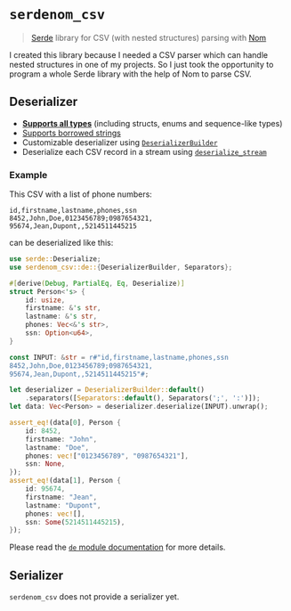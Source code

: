 # `serdenom_csv`
> [Serde](https://serde.rs/) library for CSV (with nested structures) parsing with [Nom](https://docs.rs/nom)

I created this library because I needed a CSV parser which can handle nested structures in one of my projects.
So I just took the opportunity to program a whole Serde library with the help of Nom to parse CSV.

## Deserializer
- [**Supports all types**](de#supported-types) (including structs, enums and sequence-like types)
- [Supports borrowed strings](de#borrowed-types)
- Customizable deserializer using [`DeserializerBuilder`](de::DeserializerBuilder)
- Deserialize each CSV record in a stream using [`deserialize_stream`](de::DeserializerBuilder::deserialize_stream)

### Example
This CSV with a list of phone numbers:
```csv
id,firstname,lastname,phones,ssn
8452,John,Doe,0123456789;0987654321,
95674,Jean,Dupont,,5214511445215
```
can be deserialized like this:
```rust
use serde::Deserialize;
use serdenom_csv::de::{DeserializerBuilder, Separators};

#[derive(Debug, PartialEq, Eq, Deserialize)]
struct Person<'s> {
    id: usize,
    firstname: &'s str,
    lastname: &'s str,
    phones: Vec<&'s str>,
    ssn: Option<u64>,
}

const INPUT: &str = r#"id,firstname,lastname,phones,ssn
8452,John,Doe,0123456789;0987654321,
95674,Jean,Dupont,,5214511445215"#;

let deserializer = DeserializerBuilder::default()
    .separators([Separators::default(), Separators(';', ':')]);
let data: Vec<Person> = deserializer.deserialize(INPUT).unwrap();

assert_eq!(data[0], Person {
    id: 8452,
    firstname: "John",
    lastname: "Doe",
    phones: vec!["0123456789", "0987654321"],
    ssn: None,
});
assert_eq!(data[1], Person {
    id: 95674,
    firstname: "Jean",
    lastname: "Dupont",
    phones: vec![],
    ssn: Some(5214511445215),
});
```

Please read the [`de` module documentation](de) for more details.

## Serializer
`serdenom_csv` does not provide a serializer yet.
